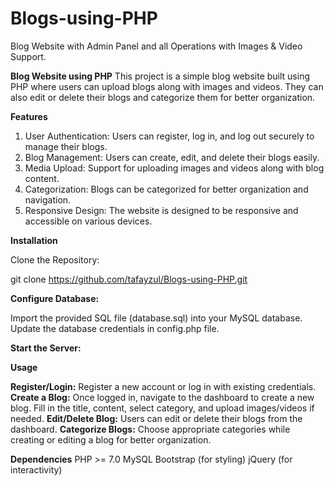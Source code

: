 # Blogs-using-PHP
Blog Website with Admin Panel and all Operations with Images &amp; Video Support.


**Blog Website using PHP**
This project is a simple blog website built using PHP where users can upload blogs along with images and videos. They can also edit or delete their blogs and categorize them for better organization.

**Features**
1. User Authentication: Users can register, log in, and log out securely to manage their blogs.
2. Blog Management: Users can create, edit, and delete their blogs easily.
3. Media Upload: Support for uploading images and videos along with blog content.
4. Categorization: Blogs can be categorized for better organization and navigation.
5. Responsive Design: The website is designed to be responsive and accessible on various devices.

**Installation**

Clone the Repository:

git clone https://github.com/tafayzul/Blogs-using-PHP.git

**Configure Database:**

Import the provided SQL file (database.sql) into your MySQL database.
Update the database credentials in config.php file.

**Start the Server:**


**Usage**


**Register/Login:**
Register a new account or log in with existing credentials.
**Create a Blog:**
Once logged in, navigate to the dashboard to create a new blog.
Fill in the title, content, select category, and upload images/videos if needed.
**Edit/Delete Blog:**
Users can edit or delete their blogs from the dashboard.
**Categorize Blogs:**
Choose appropriate categories while creating or editing a blog for better organization.

**Dependencies**
PHP >= 7.0
MySQL
Bootstrap (for styling)
jQuery (for interactivity)
